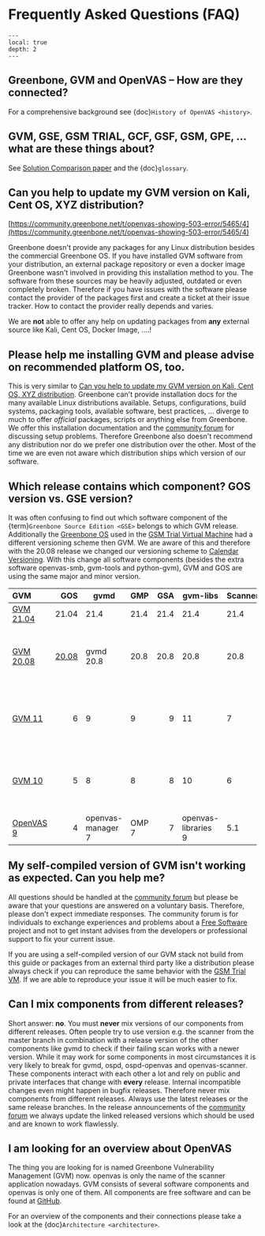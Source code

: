 # Frequently Asked Questions (FAQ)

```{contents}
---
local: true
depth: 2
---
```

## Greenbone, GVM and OpenVAS – How are they connected?

For a comprehensive background see {doc}`History of OpenVAS <history>`.

## GVM, GSE, GSM TRIAL, GCF, GSF, GSM, GPE,  ... what are these things about?

See [Solution Comparison paper](https://www.greenbone.net/wp-content/uploads/Solution_Comparison_EN.pdf)
and the {doc}`glossary`.

## Can you help to update my GVM version on Kali, Cent OS, XYZ distribution?

[https://community.greenbone.net/t/openvas-showing-503-error/5465/4](https://community.greenbone.net/t/openvas-showing-503-error/5465/4)

Greenbone doesn't provide any packages for any Linux distribution besides the
commercial Greenbone OS. If you have installed GVM software from your
distribution, an external package repository or even a docker image Greenbone
wasn't involved in providing this installation method to you. The software from
these sources may be heavily adjusted, outdated or even completely broken.
Therefore if you have issues with the software please contact the provider of
the packages first and create a ticket at their issue tracker. How to contact
the provider really depends and varies.

We are **not** able to offer any help on updating packages from **any** external
source like Kali, Cent OS, Docker Image, ....!

## Please help me installing GVM and please advise on recommended platform OS, too.

This is very similar to [Can you help to update my GVM version on Kali, Cent OS, XYZ distribution](#can-you-help-to-update-my-gvm-version-on-kali-cent-os-xyz-distribution).
Greenbone can't provide installation docs for the many available Linux
distributions available. Setups, configurations, build systems, packaging tools,
available software, best practices, ... diverge to much to offer *official*
packages, scripts or anything else from Greenbone. We offer this installation
documentation and the [community forum](https://community.greenbone.net)
for discussing setup problems. Therefore Greenbone also doesn't recommend any
distribution nor do we prefer one distribution over the other. Most of the time
we are even not aware which distribution ships which version of our software.

## Which release contains which component? GOS version vs. GSE version?

It was often confusing to find out which software component of the
{term}`Greenbone Source Edition <GSE>` belongs to which GVM release.
Additionally the [Greenbone OS](https://community.greenbone.net/t/about-the-greenbone-os-gos-category/214)
used in the [GSM Trial Virtual Machine](https://community.greenbone.net/t/setting-up-the-greenbone-security-manager-trial-gsm-trial-virtual-machine/6939)
had a different versioning scheme then GVM. We are aware of this and therefore
with the 20.08 release we changed our versioning scheme to
[Calendar Versioning](https://calver.org/). With this change all software
components (besides the extra software openvas-smb, gvm-tools and python-gvm),
GVM and GOS are using the same major and minor version.

| GVM | GOS | gvmd | GMP | GSA  | gvm-libs | Scanner | Status | Release |
|:--------|-------:|---------|--------|--------:|-------------|------------|----------|------------|
| [GVM 21.04](https://community.greenbone.net/t/gvm-21-04-stable-initial-release-2021-04-16/8942) | 21.04| 21.4 | 21.4 | 21.4 | 21.4 | 21.4| stable | 2021-04-16 |
| [GVM 20.08](https://community.greenbone.net/t/gvm-20-08-stable-initial-release-2020-08-12/6312) | [20.08](https://community.greenbone.net/t/greenbone-os-20-08-0-released/6535) | gvmd 20.8 | 20.8 | 20.8 | 20.8 | 20.8| end-of-life (since 2021-12-02) | 2020-08-12 |
| [GVM 11](https://community.greenbone.net/t/gvm-11-stable-initial-release-2019-10-14/3674) | 6 |  9 | 9 | 9 | 11 | 7 | end-of-life (since 2020-12-31) | 2019-10-14 |
| [GVM 10](https://community.greenbone.net/t/gvm-10-old-stable-initial-release-2019-04-05/208) | 5 | 8 | 8 |8 | 10 | 6 | end-of-life (since 2020-13-31) | 2019-04-05 |
| [OpenVAS  9](https://community.greenbone.net/t/gvm-9-end-of-life-initial-release-2017-03-07/211) | 4 | openvas-manager 7 | OMP 7 | 7 | openvas-libraries 9 | 5.1 | end-of-life | 2017-03-07 |

## My self-compiled version of GVM isn't working as expected. Can you help me?

All questions should be handled at the [community forum]
but please be aware that your questions are answered on a voluntary basis. Therefore,
please don't expect immediate responses. The community forum is for individuals
to exchange experiences and problems about a [Free Software](https://en.wikipedia.org/wiki/Free_software)
project and not to get instant advises from the developers or professional
support to fix your current issue.

If you are using a self-compiled version of our GVM stack not build from this
guide or packages from an external third party like a distribution please always
check if you can reproduce the same behavior with the
[GSM Trial VM](https://community.greenbone.net/t/setting-up-the-greenbone-security-manager-trial-gsm-trial-virtual-machine/6939).
If we are able to reproduce your issue it will be much easier to fix.

## Can I mix components from different releases?

Short answer: **no**. You must **never** mix versions of our components from
different releases. Often people try to use version e.g. the scanner from the
master branch in combination with a release version of the other components like
gvmd to check if their failing scan works with a newer version. While it may
work for some components in most circumstances it is very likely to break for
gvmd, ospd, ospd-openvas and openvas-scanner. These components interact with
each other a lot and rely on public and private interfaces that change with
**every** release. Internal incompatible changes even might happen in bugfix
releases. Therefore never mix components from different releases. Always use the
latest releases or the same release branches. In the release announcements of
the [community forum] we always update the linked released versions which should
be used and are known to work flawlessly.

## I am looking for an overview about OpenVAS

The thing you are looking for is named Greenbone Vulnerability Management (GVM)
now. openvas is only the name of the scanner application nowadays. GVM consists
of several software components and openvas is only one of them. All components
are free software and can be found at [GitHub](https://github.com/greenbone/).

For an overview of the components and their connections please take a look at
the {doc}`Architecture <architecture>`.

[community forum]: https://community.greenbone.net
